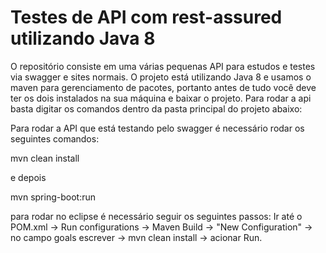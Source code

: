 # Testes de API com rest-assured utilizando Java 8

O repositório consiste em uma várias pequenas API para estudos e testes via swagger e sites normais. O projeto está utilizando Java 8 e usamos o maven para gerenciamento de pacotes, portanto antes de tudo você deve ter os dois instalados na sua máquina e baixar o projeto. Para rodar a api basta digitar os comandos dentro da pasta principal do projeto abaixo:


Para rodar a API que está testando pelo swagger é necessário rodar os seguintes comandos:

mvn clean install

e depois

mvn spring-boot:run

para rodar no eclipse é necessário seguir os seguintes passos: Ir até o POM.xml -> Run configurations -> Maven Build -> "New Configuration" -> no campo goals escrever -> mvn clean install -> acionar Run. 
